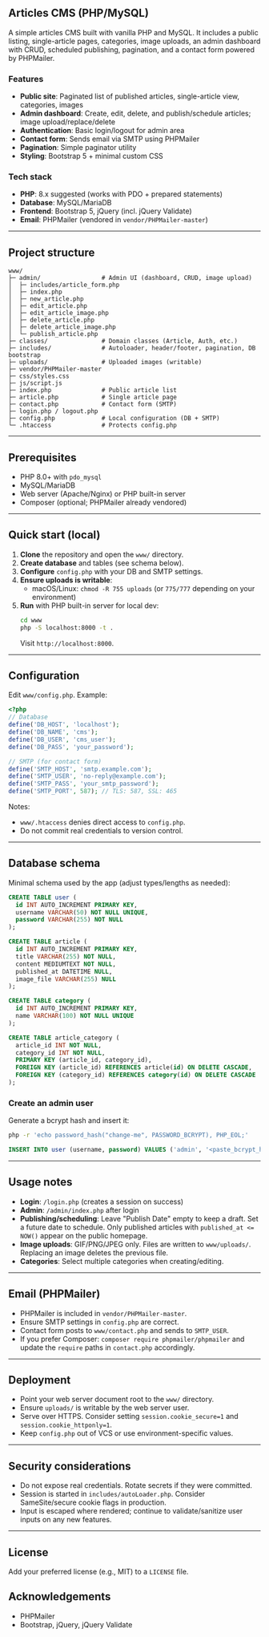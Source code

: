 ## Articles CMS (PHP/MySQL)

A simple articles CMS built with vanilla PHP and MySQL. It includes a public listing, single-article pages, categories, image uploads, an admin dashboard with CRUD, scheduled publishing, pagination, and a contact form powered by PHPMailer.

### Features
- **Public site**: Paginated list of published articles, single-article view, categories, images
- **Admin dashboard**: Create, edit, delete, and publish/schedule articles; image upload/replace/delete
- **Authentication**: Basic login/logout for admin area
- **Contact form**: Sends email via SMTP using PHPMailer
- **Pagination**: Simple paginator utility
- **Styling**: Bootstrap 5 + minimal custom CSS

### Tech stack
- **PHP**: 8.x suggested (works with PDO + prepared statements)
- **Database**: MySQL/MariaDB
- **Frontend**: Bootstrap 5, jQuery (incl. jQuery Validate)
- **Email**: PHPMailer (vendored in `vendor/PHPMailer-master`)

---

## Project structure
```
www/
├─ admin/                 # Admin UI (dashboard, CRUD, image upload)
│  ├─ includes/article_form.php
│  ├─ index.php
│  ├─ new_article.php
│  ├─ edit_article.php
│  ├─ edit_article_image.php
│  ├─ delete_article.php
│  ├─ delete_article_image.php
│  └─ publish_article.php
├─ classes/               # Domain classes (Article, Auth, etc.)
├─ includes/              # Autoloader, header/footer, pagination, DB bootstrap
├─ uploads/               # Uploaded images (writable)
├─ vendor/PHPMailer-master
├─ css/styles.css
├─ js/script.js
├─ index.php              # Public article list
├─ article.php            # Single article page
├─ contact.php            # Contact form (SMTP)
├─ login.php / logout.php
├─ config.php             # Local configuration (DB + SMTP)
└─ .htaccess              # Protects config.php
```

---

## Prerequisites
- PHP 8.0+ with `pdo_mysql`
- MySQL/MariaDB
- Web server (Apache/Nginx) or PHP built-in server
- Composer (optional; PHPMailer already vendored)

---

## Quick start (local)
1. **Clone** the repository and open the `www/` directory.
2. **Create database** and tables (see schema below).
3. **Configure** `config.php` with your DB and SMTP settings.
4. **Ensure uploads is writable**:
   - macOS/Linux: `chmod -R 755 uploads` (or `775/777` depending on your environment)
5. **Run** with PHP built-in server for local dev:
   ```bash
   cd www
   php -S localhost:8000 -t .
   ```
   Visit `http://localhost:8000`.

---

## Configuration
Edit `www/config.php`. Example:
```php
<?php
// Database
define('DB_HOST', 'localhost');
define('DB_NAME', 'cms');
define('DB_USER', 'cms_user');
define('DB_PASS', 'your_password');

// SMTP (for contact form)
define('SMTP_HOST', 'smtp.example.com');
define('SMTP_USER', 'no-reply@example.com');
define('SMTP_PASS', 'your_smtp_password');
define('SMTP_PORT', 587); // TLS: 587, SSL: 465
```
Notes:
- `www/.htaccess` denies direct access to `config.php`.
- Do not commit real credentials to version control.

---

## Database schema
Minimal schema used by the app (adjust types/lengths as needed):
```sql
CREATE TABLE user (
  id INT AUTO_INCREMENT PRIMARY KEY,
  username VARCHAR(50) NOT NULL UNIQUE,
  password VARCHAR(255) NOT NULL
);

CREATE TABLE article (
  id INT AUTO_INCREMENT PRIMARY KEY,
  title VARCHAR(255) NOT NULL,
  content MEDIUMTEXT NOT NULL,
  published_at DATETIME NULL,
  image_file VARCHAR(255) NULL
);

CREATE TABLE category (
  id INT AUTO_INCREMENT PRIMARY KEY,
  name VARCHAR(100) NOT NULL UNIQUE
);

CREATE TABLE article_category (
  article_id INT NOT NULL,
  category_id INT NOT NULL,
  PRIMARY KEY (article_id, category_id),
  FOREIGN KEY (article_id) REFERENCES article(id) ON DELETE CASCADE,
  FOREIGN KEY (category_id) REFERENCES category(id) ON DELETE CASCADE
);
```

### Create an admin user
Generate a bcrypt hash and insert it:
```bash
php -r 'echo password_hash("change-me", PASSWORD_BCRYPT), PHP_EOL;'
```
```sql
INSERT INTO user (username, password) VALUES ('admin', '<paste_bcrypt_hash_here>');
```

---

## Usage notes
- **Login**: `/login.php` (creates a session on success)
- **Admin**: `/admin/index.php` after login
- **Publishing/scheduling**: Leave "Publish Date" empty to keep a draft. Set a future date to schedule. Only published articles with `published_at <= NOW()` appear on the public homepage.
- **Image uploads**: GIF/PNG/JPEG only. Files are written to `www/uploads/`. Replacing an image deletes the previous file.
- **Categories**: Select multiple categories when creating/editing.

---

## Email (PHPMailer)
- PHPMailer is included in `vendor/PHPMailer-master`.
- Ensure SMTP settings in `config.php` are correct.
- Contact form posts to `www/contact.php` and sends to `SMTP_USER`.
- If you prefer Composer: `composer require phpmailer/phpmailer` and update the `require` paths in `contact.php` accordingly.

---

## Deployment
- Point your web server document root to the `www/` directory.
- Ensure `uploads/` is writable by the web server user.
- Serve over HTTPS. Consider setting `session.cookie_secure=1` and `session.cookie_httponly=1`.
- Keep `config.php` out of VCS or use environment-specific values.

---

## Security considerations
- Do not expose real credentials. Rotate secrets if they were committed.
- Session is started in `includes/autoLoader.php`. Consider SameSite/secure cookie flags in production.
- Input is escaped where rendered; continue to validate/sanitize user inputs on any new features.

---

## License
Add your preferred license (e.g., MIT) to a `LICENSE` file.

## Acknowledgements
- PHPMailer
- Bootstrap, jQuery, jQuery Validate
